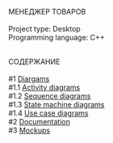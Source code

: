 МЕНЕДЖЕР ТОВАРОВ<br><br>
Project type: Desktop<br>
Programming language: C++<br><br>

СОДЕРЖАНИЕ<br><br>
#1 [Diargams](https://github.com/kirilsemenenya/trtpo_lab/tree/main/Diagrams)<br>
#1.1 [Activity diagrams](https://github.com/kirilsemenenya/trtpo_lab/tree/main/Diagrams/Activity%20diagrams)<br>
#1.2 [Sequence diagrams](https://github.com/kirilsemenenya/trtpo_lab/tree/main/Diagrams/Sequence%20diagrams)<br>
#1.3 [State machine diagrams](https://github.com/kirilsemenenya/trtpo_lab/tree/main/Diagrams/State%20machine%20diagrams)<br>
#1.4 [Use case diagrams](https://github.com/kirilsemenenya/trtpo_lab/tree/main/Diagrams/Use%20case%20diagrams)<br>
#2 [Documentation](https://github.com/kirilsemenenya/trtpo_lab/tree/main/Documentation)<br>
#3 [Mockups](https://github.com/kirilsemenenya/trtpo_lab/tree/main/Mockups)<br>

